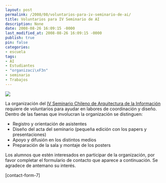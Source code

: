 ```yaml
---
layout: post
permalink: /2008/08/voluntarios-para-iv-seminario-de-ai/
title: Voluntarios para IV Seminario de AI
description: None
date: 2008-08-26 16:09:15 -0000
last_modified_at: 2008-08-26 16:09:15 -0000
publish: true
pin: false
categories:
- escuela
tags:
- AI
- Estudiantes
- "organizaci\xF3n"
- seminario
- Trabajos
---
```

[![](http://www.ead.pucv.cl/wp-content/archivos/2008/08/afiche-iv-seminario-ai-605x391.jpg)](http://www.ead.pucv.cl/wp-content/archivos/2008/08/afiche-iv-seminario-ai.jpg "Afiche del IV Seminario de Arquitectura de la Información 2008")

La organización del [IV Seminario Chileno de Arquitectura de la Información](http://www.ead.pucv.cl/2008/iv-seminario-chileno-de-ia/ "Página de invitación al Seminario") requiere de voluntarios para ayudar en labores de coordinación y diseño. Dentro de las faenas que involucran la organización se distinguen:

* Registro y orientación de asistentes
* Diseño del acta del seminario (pequeña edición con los papers y presentaciones)
* Apoyo y difusión en los distintos medios
* Preparación de la sala y montaje de los posters

Los alumnos que estén interesados en participar de la organización, por favor completar el formulario de contacto que aparece a continuación. Se agradece de antemano su interés.

[contact-form-7]
